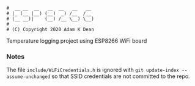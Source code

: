 ```
#  __ __  __   __  __   __   __
# |_ (__ |__) (__)  _) /__  /__
# |__ __)|    (__) /__ \__) \__)
#
# (C) Copyright 2020 Adam K Dean
```

Temperature logging project using ESP8266 WiFi board

### Notes

The file `include/WiFiCredentials.h` is ignored with `git update-index --assume-unchanged` so that SSID credentials are not committed to the repo.
